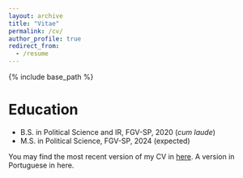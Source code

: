 ```yaml
---
layout: archive
title: "Vitae"
permalink: /cv/
author_profile: true
redirect_from:
  - /resume
---
```


{% include base_path %}

Education
======
* B.S. in Political Science and IR, FGV-SP, 2020 (*cum laude*)
* M.S. in Political Science, FGV-SP, 2024 (expected)

You may find the most recent version of my CV in [here](https://drive.google.com/file/d/1IjzbnerBWmuP1tZWui8QEuAxlyGvwfwP/view?usp=sharing). A version in Portuguese in here. 
